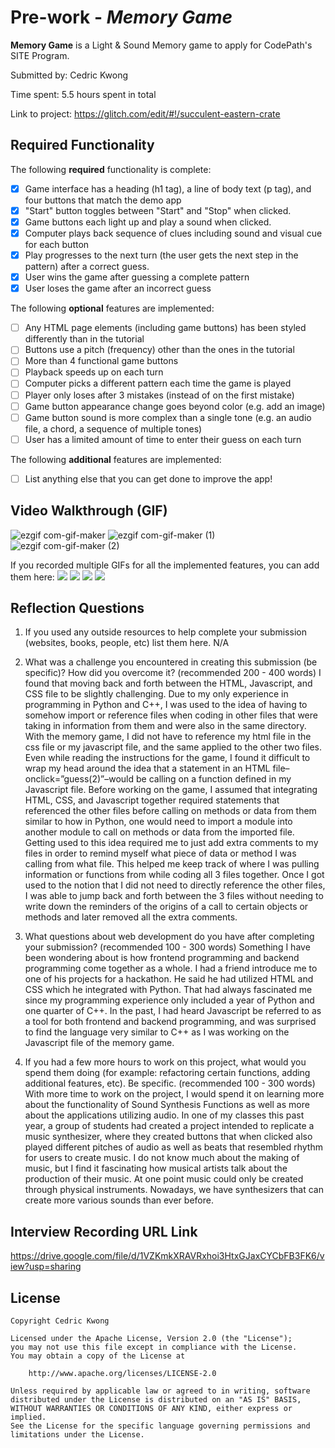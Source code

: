 # Pre-work - *Memory Game*

**Memory Game** is a Light & Sound Memory game to apply for CodePath's SITE Program. 

Submitted by: Cedric Kwong

Time spent: 5.5 hours spent in total

Link to project: https://glitch.com/edit/#!/succulent-eastern-crate 

## Required Functionality

The following **required** functionality is complete:

* [x] Game interface has a heading (h1 tag), a line of body text (p tag), and four buttons that match the demo app
* [x] "Start" button toggles between "Start" and "Stop" when clicked. 
* [x] Game buttons each light up and play a sound when clicked. 
* [x] Computer plays back sequence of clues including sound and visual cue for each button
* [x] Play progresses to the next turn (the user gets the next step in the pattern) after a correct guess. 
* [x] User wins the game after guessing a complete pattern
* [x] User loses the game after an incorrect guess

The following **optional** features are implemented:

* [ ] Any HTML page elements (including game buttons) has been styled differently than in the tutorial
* [ ] Buttons use a pitch (frequency) other than the ones in the tutorial
* [ ] More than 4 functional game buttons
* [ ] Playback speeds up on each turn
* [ ] Computer picks a different pattern each time the game is played
* [ ] Player only loses after 3 mistakes (instead of on the first mistake)
* [ ] Game button appearance change goes beyond color (e.g. add an image)
* [ ] Game button sound is more complex than a single tone (e.g. an audio file, a chord, a sequence of multiple tones)
* [ ] User has a limited amount of time to enter their guess on each turn

The following **additional** features are implemented:

- [ ] List anything else that you can get done to improve the app!

## Video Walkthrough (GIF)

![ezgif com-gif-maker](https://user-images.githubusercontent.com/93562351/160945147-cb927c50-1aef-4b9c-ae96-1fcb087e8065.gif)
![ezgif com-gif-maker (1)](https://user-images.githubusercontent.com/93562351/160945104-04815440-073f-47aa-b573-e9f410a9992e.gif)
![ezgif com-gif-maker (2)](https://user-images.githubusercontent.com/93562351/160945165-cffd1a83-e2c6-4611-97b9-106fc4ef1145.gif)


If you recorded multiple GIFs for all the implemented features, you can add them here:
![](gif1-link-here)
![](gif2-link-here)
![](gif3-link-here)
![](gif4-link-here)

## Reflection Questions
1. If you used any outside resources to help complete your submission (websites, books, people, etc) list them here. 
N/A

2. What was a challenge you encountered in creating this submission (be specific)? How did you overcome it? (recommended 200 - 400 words) 
I found that moving back and forth between the HTML, Javascript, and CSS file to be slightly challenging. Due to my only experience in programming in Python and C++, I was used to the idea of having to somehow import or reference files when coding in other files that were taking in information from them and were also in the same directory. With the memory game, I did not have to reference my html file in the css file or my javascript file, and the same applied to the other two files. Even while reading the instructions for the game, I found it difficult to wrap my head around the idea that a statement in an HTML file–onclick=”guess(2)”–would be calling on a function defined in my Javascript file. Before working on the game, I assumed that integrating HTML, CSS, and Javascript together required statements that referenced the other files before calling on methods or data from them similar to how in Python, one would need to import a module into another module to call on methods or data from the imported file. Getting used to this idea required me to just add extra comments to my files in order to remind myself what piece of data or method I was calling from what file. This helped me keep track of where I was pulling information or functions from while coding all 3 files together. Once I got used to the notion that I did not need to directly reference the other files, I was able to jump back and forth between the 3 files without needing to write down the reminders of the origins of a call to certain objects or methods and later removed all the extra comments.

3. What questions about web development do you have after completing your submission? (recommended 100 - 300 words) 
Something I have been wondering about is how frontend programming and backend programming come together as a whole. I had a friend introduce me to one of his projects for a hackathon. He said he had utilized HTML and CSS which he integrated with Python. That had always fascinated me since my programming experience only included a year of Python and one quarter of C++. In the past, I had heard Javascript be referred to as a tool for both frontend and backend programming, and was surprised to find the language very similar to C++ as I was working on the Javascript file of the memory game.

4. If you had a few more hours to work on this project, what would you spend them doing (for example: refactoring certain functions, adding additional features, etc). Be specific. (recommended 100 - 300 words) 
With more time to work on the project, I would spend it on learning more about the functionality of Sound Synthesis Functions as well as more about the applications utilizing audio. In one of my classes this past year, a group of students had created a project intended to replicate a music synthesizer, where they created buttons that when clicked also played different pitches of audio as well as beats that resembled rhythm for users to create music. I do not know much about the making of music, but I find it fascinating how musical artists talk about the production of their music. At one point music could only be created through physical instruments. Nowadays, we have synthesizers that can create more various sounds than ever before.



## Interview Recording URL Link

https://drive.google.com/file/d/1VZKmkXRAVRxhoi3HtxGJaxCYCbFB3FK6/view?usp=sharing


## License

    Copyright Cedric Kwong

    Licensed under the Apache License, Version 2.0 (the "License");
    you may not use this file except in compliance with the License.
    You may obtain a copy of the License at

        http://www.apache.org/licenses/LICENSE-2.0

    Unless required by applicable law or agreed to in writing, software
    distributed under the License is distributed on an "AS IS" BASIS,
    WITHOUT WARRANTIES OR CONDITIONS OF ANY KIND, either express or implied.
    See the License for the specific language governing permissions and
    limitations under the License.
